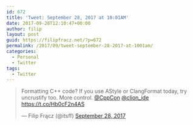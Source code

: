```yaml
---
id: 672
title: 'Tweet: September 28, 2017 at 10:01AM'
date: 2017-09-28T12:10:47+00:00
author: filip
layout: post
guid: https://filipfracz.net/?p=672
permalink: /2017/09/tweet-september-28-2017-at-1001am/
categories:
  - Personal
  - Twitter
tags:
  - Twitter
---
```

<blockquote class="twitter-tweet">Formatting C++ code? If you use AStyle or ClangFormat today, try uncrustify too. More control. <a href="https://twitter.com/CppCon?ref_src=twsrc%5Etfw">@CppCon</a> <a href="https://twitter.com/clion_ide?ref_src=twsrc%5Etfw">@clion_ide</a> <a href="https://t.co/Hb0cF2n4AS">https://t.co/Hb0cF2n4AS</a>

— Filip Frącz (@itsff) <a href="https://twitter.com/itsff/status/913448512448163840?ref_src=twsrc%5Etfw">September 28, 2017</a></blockquote>
<script async src="//platform.twitter.com/widgets.js" charset="utf-8"></script>